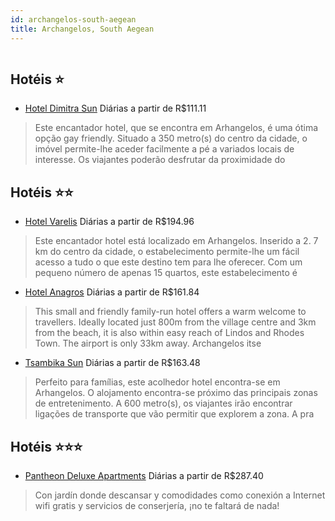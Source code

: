 ```yaml
---
id: archangelos-south-aegean
title: Archangelos, South Aegean
---
```


<center><img src="http://photos.hotelbeds.com/giata/19/195192/195192a_hb_a_001.jpg" alt="" /></center>


## Hotéis ⭐️

-    [Hotel Dimitra Sun](https://www.hurb.com/aud/https://www.hurb.com/hoteis/archangelos/hotel-dimitra-sun-JNP-JP366098?cmp=18055) Diárias a partir de R$111.11
   > Este encantador hotel, que se encontra em Arhangelos, é uma ótima opção gay friendly. Situado a 350 metro(s) do centro da cidade, o imóvel permite-lhe aceder facilmente a pé a variados locais de interesse. Os viajantes poderão desfrutar da proximidade do 

## Hotéis ⭐️⭐️

-    [Hotel Varelis](https://www.hurb.com/aud/https://www.hurb.com/hoteis/archangelos/hotel-varelis-JNP-JP156562?cmp=18055) Diárias a partir de R$194.96
   > Este encantador hotel está localizado em Arhangelos. Inserido a 2. 7 km do centro da cidade, o estabelecimento permite-lhe um fácil acesso a tudo o que este destino tem para lhe oferecer. Com um pequeno número de apenas 15 quartos, este estabelecimento é 
-    [Hotel Anagros](https://www.hurb.com/aud/https://www.hurb.com/hoteis/archangelos/hotel-anagros-JNP-JP321110?cmp=18055) Diárias a partir de R$161.84
   > This small and friendly family-run hotel offers a warm welcome to travellers. Ideally located just 800m from the village centre and 3km from the beach, it is also within easy reach of Lindos and Rhodes Town. The airport is only 33km away. Archangelos itse
-    [Tsambika Sun](https://www.hurb.com/aud/https://www.hurb.com/hoteis/archangelos/tsambika-sun-JNP-JP353519?cmp=18055) Diárias a partir de R$163.48
   > Perfeito para famílias, este acolhedor hotel encontra-se em Arhangelos. O alojamento encontra-se próximo das principais zonas de entretenimento. A 600 metro(s), os viajantes irão encontrar ligações de transporte que vão permitir que explorem a zona. A pra

## Hotéis ⭐️⭐️⭐️

-    [Pantheon Deluxe Apartments](https://www.hurb.com/aud/https://www.hurb.com/hoteis/archangelos/pantheon-deluxe-apartments-JNP-JP930570?cmp=18055) Diárias a partir de R$287.40
   > Con jardín donde descansar y comodidades como conexión a Internet wifi gratis y servicios de conserjería, ¡no te faltará de nada!
